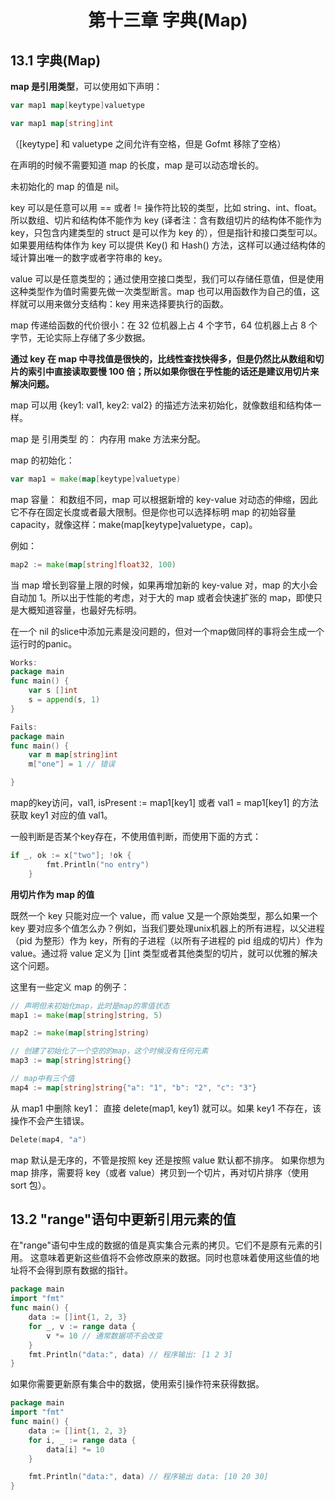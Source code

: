 # <center>第十三章 字典(Map)</center>

## 13.1 字典(Map)
**map 是引用类型**，可以使用如下声明：

```Go
var map1 map[keytype]valuetype

var map1 map[string]int
```
（[keytype] 和 valuetype 之间允许有空格，但是 Gofmt 移除了空格）

在声明的时候不需要知道 map 的长度，map 是可以动态增长的。

未初始化的 map 的值是 nil。

key 可以是任意可以用 == 或者 != 操作符比较的类型，比如 string、int、float。所以数组、切片和结构体不能作为 key (译者注：含有数组切片的结构体不能作为 key，只包含内建类型的 struct 是可以作为 key 的），但是指针和接口类型可以。如果要用结构体作为 key 可以提供 Key() 和 Hash() 方法，这样可以通过结构体的域计算出唯一的数字或者字符串的 key。

value 可以是任意类型的；通过使用空接口类型，我们可以存储任意值，但是使用这种类型作为值时需要先做一次类型断言。map 也可以用函数作为自己的值，这样就可以用来做分支结构：key 用来选择要执行的函数。

map 传递给函数的代价很小：在 32 位机器上占 4 个字节，64 位机器上占 8 个字节，无论实际上存储了多少数据。

**通过 key 在 map 中寻找值是很快的，比线性查找快得多，但是仍然比从数组和切片的索引中直接读取要慢 100 倍；所以如果你很在乎性能的话还是建议用切片来解决问题。**

map 可以用 {key1: val1, key2: val2} 的描述方法来初始化，就像数组和结构体一样。

map 是 引用类型 的： 内存用 make 方法来分配。

map 的初始化：

```Go
var map1 = make(map[keytype]valuetype)
```
map 容量：
和数组不同，map 可以根据新增的 key-value 对动态的伸缩，因此它不存在固定长度或者最大限制。但是你也可以选择标明 map 的初始容量 capacity，就像这样：make(map[keytype]valuetype，cap)。

例如：

```Go
map2 := make(map[string]float32, 100)
```
当 map 增长到容量上限的时候，如果再增加新的 key-value 对，map 的大小会自动加 1。所以出于性能的考虑，对于大的 map 或者会快速扩张的 map，即使只是大概知道容量，也最好先标明。

在一个 nil 的slice中添加元素是没问题的，但对一个map做同样的事将会生成一个运行时的panic。

```Go
Works:
package main
func main() {  
    var s []int
    s = append(s, 1)
}

Fails:
package main
func main() {  
    var m map[string]int
    m["one"] = 1 // 错误

}
```
map的key访问，val1, isPresent := map1[key1]  或者 val1 = map1[key1] 的方法获取 key1 对应的值 val1。

一般判断是否某个key存在，不使用值判断，而使用下面的方式：

```Go
if _, ok := x["two"]; !ok {
        fmt.Println("no entry")
    }

```
**用切片作为 map 的值**

既然一个 key 只能对应一个 value，而 value 又是一个原始类型，那么如果一个 key 要对应多个值怎么办？例如，当我们要处理unix机器上的所有进程，以父进程（pid 为整形）作为 key，所有的子进程（以所有子进程的 pid 组成的切片）作为 value。通过将 value 定义为 []int 类型或者其他类型的切片，就可以优雅的解决这个问题。

这里有一些定义 map 的例子：

```Go
// 声明但未初始化map，此时是map的零值状态
map1 := make(map[string]string, 5)

map2 := make(map[string]string)

// 创建了初始化了一个空的的map，这个时候没有任何元素
map3 := map[string]string{}

// map中有三个值
map4 := map[string]string{"a": "1", "b": "2", "c": "3"}
```
从 map1 中删除 key1：
直接 delete(map1, key1) 就可以。如果 key1 不存在，该操作不会产生错误。
```Go
Delete(map4, "a")
```
map 默认是无序的，不管是按照 key 还是按照 value 默认都不排序。
如果你想为 map 排序，需要将 key（或者 value）拷贝到一个切片，再对切片排序（使用 sort 包）。

## 13.2 "range"语句中更新引用元素的值

在"range"语句中生成的数据的值是真实集合元素的拷贝。它们不是原有元素的引用。
这意味着更新这些值将不会修改原来的数据。同时也意味着使用这些值的地址将不会得到原有数据的指针。

```Go
package main
import "fmt"
func main() {  
    data := []int{1, 2, 3}
    for _, v := range data {
        v *= 10 // 通常数据项不会改变
    }
    fmt.Println("data:", data) // 程序输出: [1 2 3]
}
```
如果你需要更新原有集合中的数据，使用索引操作符来获得数据。

```Go
package main
import "fmt"
func main() {  
    data := []int{1, 2, 3}
    for i, _ := range data {
        data[i] *= 10
    }

    fmt.Println("data:", data) // 程序输出 data: [10 20 30]
}
```